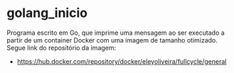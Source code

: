 # golang_inicio
Programa escrito em Go, que imprime uma mensagem ao ser executado a partir de um container Docker com uma imagem de tamanho otimizado. 
Segue link do repositório da imagem:
  - https://hub.docker.com/repository/docker/eleyoliveira/fullcycle/general
